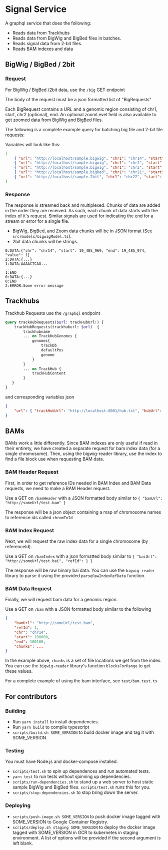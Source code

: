 # Signal Service
A graphql service that does the following:
* Reads data from Trackhubs
* Reads data from BigWig and BigBed files in batches.
* Reads signal data from 2-bit files.
* Reads BAM indexes and data

## BigWig / BigBed / 2bit
### Request
For BigWig / BigBed /2bit data, use the `/big` GET endpoint

The body of the request must be a json formatted list of "BigRequests"

Each BigRequest contains a URL and a genomic region consisting of chr1, start, chr2 (optional), end. An optional zoomLevel field is also available to get zoomed data from BigWig and BigBed files.

The following is a complete example query for batching big file and 2-bit file requests:

Variables will look like this:
```json
[
    { "url": "http://localhost/sample.bigwig", "chr1": "chr14", "start": 19485000, "end": 20000100 },
    { "url": "http://localhost/sample.bigwig", "chr1": "chr2", "start": 0, "chr2": "chr6", "end": 1000, "zoomLevel": 100 },
    { "url": "http://localhost/sample.bigwig", "chr1": "chr2", "start": 0, "end": 1000000, "zoomLevel": 1000 },
    { "url": "http://localhost/sample.bigbed", "chr1": "chr21", "start": 10000000, "chr2": "chr21", "end": 20000000 },
    { "url": "http://localhost/sample.2bit", "chr1": "chr22", "start": 1000000, "end": 1001000 }
]
```

### Response
The response is streamed back and multiplexed. Chunks of data are added in the order they are received. As such, each chunk of data starts with the index of it's request. Similar signals are used for indicating the end for a stream or error for a single file.

- BigWig, BigBed, and Zoom data chunks will be in JSON format (See `src/models/bigwigModel.ts`). 
- 2bit data chunks will be strings.

```
0:DATA:{"chr": "chr14", "start": 19_485_969, "end": 19_485_974, "value": 1}
2:DATA:{...}
1:DATA:AAAACTCAG...
...
1:END
0:DATA:{...}
0:END
2:ERROR:Some error message
```

## Trackhubs
Trackhub Requests use the `/graphql` endpoint

```graphql
query trackHubRequests($url: trackHubUrl!) {
    trackHubRequests(trackhuburl: $url)  {
        trackhubname
        ... on TrackHubGenomes {          
            genomes{
                trackDb
                defaultPos
                genome
            }
        }  
        ... on TrackHub {
            trackHubContent
        }
   }
}
```

and corresponding variables json

```json
{
    "url": { "trackHubUrl": "http://localhost:8001/hub.txt", "hubUrl": true }
}
```

## BAMs
BAMs work a little differently. Since BAM indexes are only useful if read in their entirety, we have created a separate request for bam index data (for a single chromosome). Then, using the bigwig-reader library, use the index to find a file block use when requesting BAM data.

### BAM Header Request
First, in order to get reference IDs needed in BAM Index and BAM Data requests, we need to make a BAM Header request. 

Use a GET on `/bamHeader` with a JSON formatted body similar to `{ "bamUrl": "http://someUrl/test.bam" }`

The response will be a json object containing a map of chromosome names to reference ids called `chromToId`

### BAM Index Request
Next, we will request the raw index data for a single chromosome (by referenceId).

Use a GET on `/bamIndex` with a json formatted body similar to 
`{ "baiUrl": "http://someUrl/test.bai", "refId": 1 }`

The response will be raw binary bai data. You can use the `bigwig-reader` library to parse it using 
the provided `parseRawIndexRefData` function.

### BAM Data Request
Finally, we will request bam data for a genomic region.

Use a GET on `/bam` with a JSON formatted body similar to the following
```json
{
    "bamUrl": "http://someUrl/test.bam", 
    "refId": 1, 
    "chr": "chr14", 
    "start": 100000, 
    "end": 100100,
    "chunks": ...
}
```

In the example above, `chunks` is a set of file locations we get from the index. You can use the `bigwig-reader` library's function `blocksForRange` to get these values.

For a complete example of using the bam interface, see `test/bam.test.ts`

## For contributors

### Building
* Run `yarn install` to install dependencies.
* Run `yarn build` to compile typescript
* `scripts/build.sh SOME_VERSION` to build docker image and tag it with SOME_VERSION.

### Testing
You must have Node.js and docker-compose installed. 
* `scripts/test.sh` to spin up dependences and run automated tests.
* `yarn test` to run tests without spinning up dependencies.
* `scripts/run-dependencies.sh` to stand up a web server to host static sample BigWig and BigBed files. `scripts/test.sh` runs this for you.
* `scripts/stop-dependencies.sh` to stop bring down the server.

### Deploying
* `scripts/push-image.sh SOME_VERSION` to push docker image tagged with SOME_VERSION to Google Container Registry.
* `scripts/deploy.sh staging SOME_VERSION` to deploy the docker image tagged with SOME_VERSION in GCR to kubernetes in staging environment. 
A list of options will be provided if the second argument is left blank.
